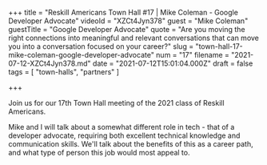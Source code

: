 +++
title = "Reskill Americans Town Hall #17 | Mike Coleman - Google Developer Advocate"
videoId = "XZCt4Jyn378"
guest = "Mike Coleman"
guestTitle = "Google Developer Advocate"
quote = "Are you moving the right connections into meaningful and relevant conversations that can move you into a conversation focused on your career?"
slug = "town-hall-17-mike-coleman-google-developer-advocate"
num = "17"
filename = "2021-07-12-XZCt4Jyn378.md"
date = "2021-07-12T15:01:04.000Z"
draft = false
tags = [ "town-halls", "partners" ]

+++

Join us for our 17th Town Hall meeting of the 2021 class of Reskill Americans.

Mike and I will talk about a somewhat different role in tech - that of a developer advocate, requiring both excellent technical knowledge and communication skills.  We'll talk about the benefits of this as a career path, and what type of person this job would most appeal to.
